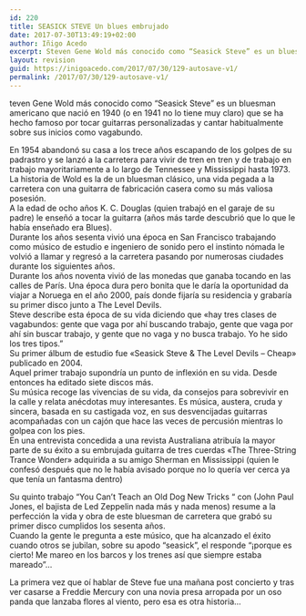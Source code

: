 ```yaml
---
id: 220
title: SEASICK STEVE Un blues embrujado
date: 2017-07-30T13:49:19+02:00
author: Iñigo Acedo
excerpt: Steven Gene Wold más conocido como “Seasick Steve” es un bluesman americano que nació en 1940 (o en 1941 no lo tiene muy claro) que se ha hecho famoso por tocar guitarras personalizadas y cantar habitualmente sobre sus inicios como vagabundo.
layout: revision
guid: https://inigoacedo.com/2017/07/30/129-autosave-v1/
permalink: /2017/07/30/129-autosave-v1/
---
```

teven Gene Wold más conocido como “Seasick Steve” es un bluesman americano que nació en 1940 (o en 1941 no lo tiene muy claro) que se ha hecho famoso por tocar guitarras personalizadas y cantar habitualmente sobre sus inicios como vagabundo.

<!--more-->

  
En 1954 abandonó su casa a los trece años escapando de los golpes de su padrastro y se lanzó a la carretera para vivir de tren en tren y de trabajo en trabajo mayoritariamente a lo largo de Tennessee y Mississippi hasta 1973.  
La historia de Wold es la de un bluesman clásico, una vida pegada a la carretera con una guitarra de fabricación casera como su más valiosa posesión.  
A la edad de ocho años K. C. Douglas (quien trabajó en el garaje de su padre) le enseñó a tocar la guitarra (años más tarde descubrió que lo que le había enseñado era Blues).  
Durante los años sesenta vivió una época en San Francisco trabajando como músico de estudio e ingeniero de sonido pero el instinto nómada le volvió a llamar y regresó a la carretera pasando por numerosas ciudades durante los siguientes años.  
Durante los años noventa vivió de las monedas que ganaba tocando en las calles de París. Una época dura pero bonita que le daría la oportunidad da viajar a Noruega en el año 2000, país donde fijaría su residencia y grabaría su primer disco junto a The Level Devils.  
Steve describe esta época de su vida diciendo que &#171;hay tres clases de vagabundos: gente que vaga por ahí buscando trabajo, gente que vaga por ahí sin buscar trabajo, y gente que no vaga y no busca trabajo. Yo he sido los tres tipos.”  
Su primer álbum de estudio fue &#171;Seasick Steve & The Level Devils &#8211; Cheap&#187; publicado en 2004.  
Aquel primer trabajo supondría un punto de inflexión en su vida. Desde entonces ha editado siete discos más.  
Su música recoge las vivencias de su vida, da consejos para sobrevivir en la calle y relata anécdotas muy interesantes. Es música, austera, cruda y sincera, basada en su castigada voz, en sus desvencijadas guitarras acompañadas con un cajón que hace las veces de percusión mientras lo golpea con los pies.  
En una entrevista concedida a una revista Australiana atribuía la mayor parte de su éxito a su embrujada guitarra de tres cuerdas &#171;The Three-String Trance Wonder&#187; adquirida a su amigo Sherman en Mississippi (quien le confesó después que no le había avisado porque no lo quería ver cerca ya que tenía un fantasma dentro)

Su quinto trabajo “You Can’t Teach an Old Dog New Tricks “ con (John Paul Jones, el bajista de Led Zeppelin nada más y nada menos) resume a la perfección la vida y obra de este bluesman de carretera que grabó su primer disco cumplidos los sesenta años.  
Cuando la gente le pregunta a este músico, que ha alcanzado el éxito cuando otros se jubilan, sobre su apodo “seasick”, el responde “¡porque es cierto! Me mareo en los barcos y los trenes así que siempre estaba mareado”…

La primera vez que oí hablar de Steve fue una mañana post concierto y tras ver casarse a Freddie Mercury con una novia presa arropada por un oso panda que lanzaba flores al viento, pero esa es otra historia&#8230;